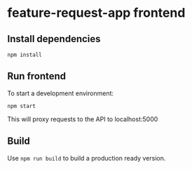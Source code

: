 # feature-request-app frontend

## Install dependencies

    npm install

## Run frontend

To start a development environment:

    npm start

This will proxy requests to the API to localhost:5000

## Build

Use `npm run build` to build a production ready version.